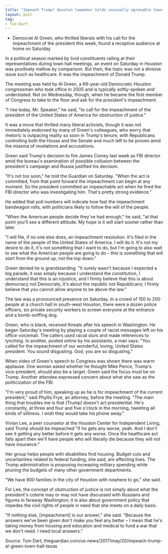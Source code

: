 ```yaml
---
title: "Impeach Trump? Houston lawmaker holds unusually agreeable town hall"
layout: post
tag:
- Tom Dart
---
```


- Democrat Al Green, who thrilled liberals with his call for the impeachment of the president this week, found a receptive audience at home on Saturday

In a political season marked by livid constituents railing at their representatives during town hall meetings, an event on Saturday in Houston was positively mellow by comparison. But then, the topic was not a divisive issue such as healthcare. It was the impeachment of Donald Trump.

The meeting was held by Al Green, a 69-year-old Democratic Houston congressman who took office in 2005 and is typically softly-spoken and understated. Not on Wednesday, though, when he became the first member of Congress to take to the floor and ask for the president's impeachment.

"I rise today, Mr. Speaker," he said, "to call for the impeachment of the president of the United States of America for obstruction of justice."

It was a move that thrilled many liberal activists, though it was not immediately endorsed by many of Green's colleagues, who worry that rhetoric is outpacing reality so soon in Trump's tenure, with Republicans controlling both the House and the Senate and much left to be proven amid the miasma of revelations and accusations.

Green said Trump's decision to fire James Comey last week as FBI director amid the bureau's examination of possible collusion between the president's campaign and Russia justified his decision.

"It's not too soon," he told the Guardian on Saturday. "When the act is committed, from that point forward the impeachment can begin at any moment. So the president committed an impeachable act when he fired the FBI director who was investigating him. That's pretty strong evidence."

He added that poll numbers will indicate how fast the impeachment bandwagon rolls, with politicians likely to follow the will of the people.

"When the American people decide they've had enough," he said, "at that point you'll see a different attitude. My hope is it will start sooner rather than later.

"I will file, if no one else does, an impeachment resolution. It's filed in the name of the people of the United States of America. I will do it. It's not my desire to do it, it's not something that I want to do, but I'm going to also wait to see what the American people are going to do – this is something that will start from the ground up, not the top down."

Green denied he is grandstanding: "It surely wasn't because I expected a big parade, it was simply because I understand the constitution, I understand that this is an injustice, and I firmly believe that this is about democracy not Democrats, it's about the republic not Republicans; I firmly believe that you cannot allow anyone to be above the law."

The law was a pronounced presence on Saturday. In a crowd of 150 to 200 people at a church hall in south-west Houston, there were a dozen police officers, six private security workers to screen everyone at the entrance and a bomb-sniffing dog.

Green, who is black, received threats after his speech in Washington. He began Saturday's meeting by playing a couple of racist messages left on his office voicemail. The callers used racial slurs and made references to lynching. In another, posted online by his assistants, a man says: "You called for the impeachment of our wonderful, loving, United States president. You sound disgusting. God, you are so disgusting."

When video of Green's speech to Congress was shown there was warm applause. One woman asked whether he thought Mike Pence, Trump's vice-president, should also be a target. Green said the focus must be on Trump. Another attendee expressed concern about what she saw as the politicization of the FBI.

"I'm very proud of him, speaking up as he is for impeachment of the current president," said Phyllis Frye, an attorney, before the meeting. "The main thing that troubles me is that [Trump] doesn't act presidential. He's constantly, at three and four and five o'clock in the morning, tweeting all kinds of silliness. I wish they would take his phone away."

Vivian Lee, a peer counselor at the Houston Center for Independent Living, said Trump should be impeached "if he gets any worse, yeah. And I don't see it getting any better before it gets any worse. Once the healthcare act falls apart then we'll have people who will literally die because they will not have insurance."

Her group helps people with disabilities find housing. Budget cuts and uncertainties related to federal funding, she said, are affecting lives. The Trump administration is proposing increasing military spending while pruning the budgets of many other government departments.

"We have 900 families in the city of Houston with nowhere to go," she said.

For Lee, the concept of obstruction of justice is not simply about what the president's coterie may or may not have discussed with Russians and figures in faraway Washington; it is also about government policy that impedes the civil rights of people in need that she meets on a daily basis.

"If nothing else, [impeachment] is our answer," she said. "Because the answers we've been given don't make you feel any better – I mean that he's taking money from housing and education and medical to fund a war that we don't need. I need local answers."

Source: Tom Dart, theguardian.com/us-news/2017/may/20/impeach-trump-al-green-town-hall-texas
